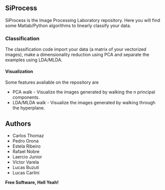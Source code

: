 ## SiProcess

SiProcess is the Image Processing Laboratory repository. Here you will find some Matlab/Python algorithms to linearly classify your data.

### Classification

The classification code import your data (a matrix of your vectorized images), make a dimensionality reduction using PCA and separate the examples using LDA/MLDA. 

#### Visualization

Some features avaliable on the repository are 
- PCA walk - Visualize the images generated by walking the n principal components. 
- LDA/MLDA walk - Visualize the images generated by walking through the hyperplane.

## Authors


- Carlos Thomaz
- Pedro Orona
- Estela Ribeiro
- Rafael Nobre
- Laercio Junior
- Víctor Varela
- Lucas Buzuti
- Lucas Carlini

**Free Software, Hell Yeah!**
